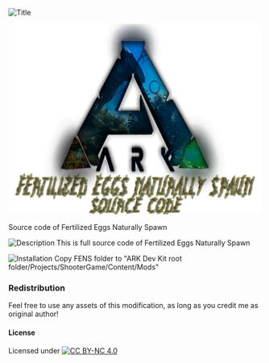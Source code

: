 ![Title](https://raw.githubusercontent.com/L4-Wyrm/Fertilized_Eggs_Naturally_Spawn/master/Text/fens_fens.png "Title")

![Logo](https://raw.githubusercontent.com/L4-Wyrm/FENS/master/Logo/ARK_LOGO_FENS_SRC_New.png "Logo")

Source code of Fertilized Eggs Naturally Spawn


![Description](https://raw.githubusercontent.com/L4-Wyrm/Fertilized_Eggs_Naturally_Spawn/master/Text/fens_description.png "Description")
This is full source code of Fertilized Eggs Naturally Spawn

![Installation](https://raw.githubusercontent.com/L4-Wyrm/Fertilized_Eggs_Naturally_Spawn/master/Text/fens_installation.png "Installation")
Copy FENS folder to "ARK Dev Kit root folder/Projects/ShooterGame/Content/Mods"

### Redistribution
Feel free to use any assets of this modification, as long as you credit me as original author!

#### License
Licensed under [![CC BY-NC 4.0](https://licensebuttons.net/l/by-nc/4.0/80x15.png)](https://creativecommons.org/licenses/by-nc/4.0/)